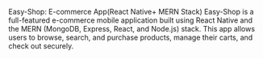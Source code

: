 Easy-Shop: E-commerce App(React Native+ MERN Stack)
Easy-Shop is a full-featured e-commerce mobile application built using React Native and the MERN (MongoDB, Express, React, and Node.js) stack. This app allows users to browse, search, and purchase products, manage their carts, and check out securely.


